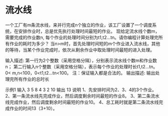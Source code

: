 # 流水线 

一个工厂有m条流水线，来并行完成n个独立的作业，该工厂设置了一个调度系统，在安排作业时，总是优先执行处理时间最短的作业。
现给定流水线个数m，需要完成的作业数n, 每个作业的处理时间分别为t1,t2…tn。请你编程计算处理完所有作业的耗时为多少？
当n>m时，首先处理时间短的m个作业进入流水线，其他的等待，当某个作业完成时，依次从剩余作业中取处理时间最短的进入处理。

输入描述:
第一行为2个整数（采用空格分隔），分别表示流水线个数m和作业数n；
第二行输入n个整数（采用空格分隔），表示每个作业的处理时长t1,t2…tn。
0< m,n<100，0<t1,t2…tn<100。
注：保证输入都是合法的。
输出描述:
输出处理完所有作业的总时长

示例1
输入
3 5 
8 4 3 2 10
输出
13
说明
1、先安排时间为2、3、4的3个作业。
2、第一条流水线先完成作业，然后调度剩余时间最短的作业8。
3、第二条流水线完成作业，然后调度剩余时间最短的作业10。
4、总工耗时就是第二条流水线完成作业的时间13（3+10）。